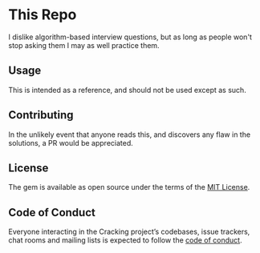 # This Repo

I dislike algorithm-based interview questions, but as long as people won't stop asking them I may as well practice them.

## Usage

This is intended as a reference, and should not be used except as such.

## Contributing

In the unlikely event that anyone reads this, and discovers any flaw in the solutions, a PR would be appreciated.

## License

The gem is available as open source under the terms of the [MIT License](https://opensource.org/licenses/MIT).

## Code of Conduct

Everyone interacting in the Cracking project’s codebases, issue trackers, chat rooms and mailing lists is expected to follow the [code of conduct](https://github.com/tenebrousedge/cracking/blob/master/CODE_OF_CONDUCT.md).
